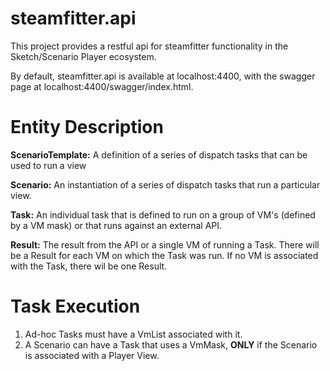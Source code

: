 # steamfitter.api

This project provides a restful api for steamfitter functionality in the Sketch/Scenario Player ecosystem.

By default, steamfitter.api is available at localhost:4400, with the swagger page at localhost:4400/swagger/index.html.

# Entity Description
<b>ScenarioTemplate:</b> A definition of a series of dispatch tasks that can be used to run a view

<b>Scenario:</b> An instantiation of a series of dispatch tasks that run a particular view.

<b>Task:</b> An individual task that is defined to run on a group of VM's (defined by a VM mask) or that runs against an external API.

<b>Result:</b> The result from the API or a single VM of running a Task.  There will be a Result for each VM on which the Task was run. If no VM is associated with the Task, there wil be one Result.

# Task Execution
1. Ad-hoc Tasks must have a VmList associated with it.
2. A Scenario can have a Task that uses a VmMask, <b>ONLY</b> if the Scenario is associated with a Player View.
